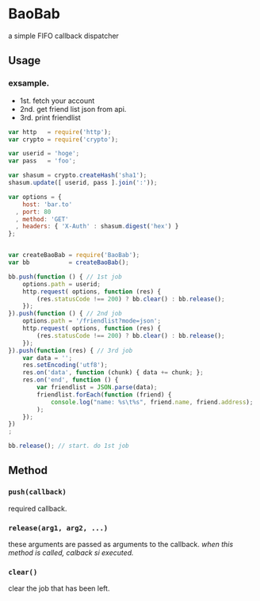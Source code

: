 # BaoBab

a simple FIFO callback dispatcher

## Usage

### exsample.

- 1st. fetch your account
- 2nd. get friend list json from api.
- 3rd. print friendlist

```javascript
var http   = require('http');
var crypto = require('crypto');

var userid = 'hoge';
var pass   = 'foo';

var shasum = crypto.createHash('sha1');
shasum.update([ userid, pass ].join(':'));

var options = {
    host: 'bar.to'
  , port: 80
  , method: 'GET'
  , headers: { 'X-Auth' : shasum.digest('hex') }
};


var createBaoBab = require('BaoBab');
var bb           = createBaoBab();

bb.push(function () { // 1st job
    options.path = userid;
    http.request( options, function (res) {
        (res.statusCode !== 200) ? bb.clear() : bb.release();
    });
}).push(function () { // 2nd job
    options.path = '/friendlist?mode=json';
    http.request( options, function (res) {
        (res.statusCode !== 200) ? bb.clear() : bb.release();
    });
}).push(function (res) { // 3rd job
    var data = '';
    res.setEncoding('utf8');
    res.on('data', function (chunk) { data += chunk; };
    res.on('end', function () {
        var friendlist = JSON.parse(data);
        friendlist.forEach(function (friend) {
            console.log("name: %s\t%s", friend.name, friend.address);
        );
    });
})
;

bb.release(); // start. do 1st job
```

## Method

### `push(callback)`

required callback.

### `release(arg1, arg2, ...)`

these arguments are passed as arguments to the callback.
*when this method is called, calback si executed.*

### `clear()`

clear the job that has been left.



